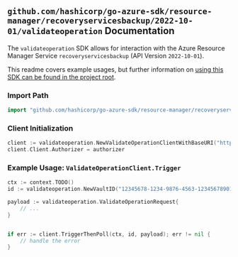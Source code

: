 
## `github.com/hashicorp/go-azure-sdk/resource-manager/recoveryservicesbackup/2022-10-01/validateoperation` Documentation

The `validateoperation` SDK allows for interaction with the Azure Resource Manager Service `recoveryservicesbackup` (API Version `2022-10-01`).

This readme covers example usages, but further information on [using this SDK can be found in the project root](https://github.com/hashicorp/go-azure-sdk/tree/main/docs).

### Import Path

```go
import "github.com/hashicorp/go-azure-sdk/resource-manager/recoveryservicesbackup/2022-10-01/validateoperation"
```


### Client Initialization

```go
client := validateoperation.NewValidateOperationClientWithBaseURI("https://management.azure.com")
client.Client.Authorizer = authorizer
```


### Example Usage: `ValidateOperationClient.Trigger`

```go
ctx := context.TODO()
id := validateoperation.NewVaultID("12345678-1234-9876-4563-123456789012", "example-resource-group", "vaultValue")

payload := validateoperation.ValidateOperationRequest{
	// ...
}


if err := client.TriggerThenPoll(ctx, id, payload); err != nil {
	// handle the error
}
```
